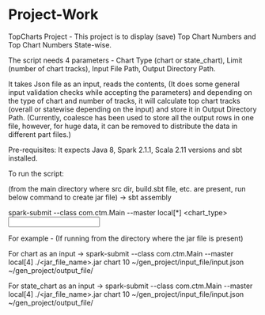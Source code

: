 # Project-Work

TopCharts Project - This project is to display (save) Top Chart Numbers and Top Chart Numbers State-wise.

The script needs 4 parameters - Chart Type (chart or state_chart), Limit (number of chart tracks), Input File Path, Output Directory Path.

It takes Json file as an input, reads the contents, (It does some general input validation checks while accepting the parameters) and depending on the type of chart and number of tracks, it will calculate top chart tracks (overall or statewise depending on the input) and store it in Output Directory Path. (Currently, coalesce has been used to store all the output rows in one file, however, for huge data, it can be removed to distribute the data in different part files.)

Pre-requisites: It expects Java 8, Spark 2.1.1, Scala 2.11 versions and sbt installed.

To run the script:

(from the main directory where src dir, build.sbt file, etc. are present, run below command to create jar file) ->
sbt assembly

spark-submit --class com.ctm.Main --master local[*] <jar file name path> <chart_type> <limit> <Input File path> <Output Dir>

For example - 
(If running from the directory where the jar file is present)

For chart as an input ->
spark-submit --class com.ctm.Main --master local[4] ./<jar_file_name>.jar chart 10 ~/gen_project/input_file/input.json ~/gen_project/output_file/
 
For state_chart as an input ->
spark-submit --class com.ctm.Main --master local[4] ./<jar_file_name>.jar chart 10 ~/gen_project/input_file/input.json ~/gen_project/output_file/
